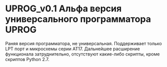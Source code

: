 # UPROG_v0.1 Альфа версия универсального программатора UPROG

Раняя версия программатора, не универсальная. 
Поддерживает только LPT порт и микросхемы серии AT17.
Дальнейшее расширение функционала затруднительно, отсутствуют какие-либо скрипты, кроме скриптов Python 2.7.
